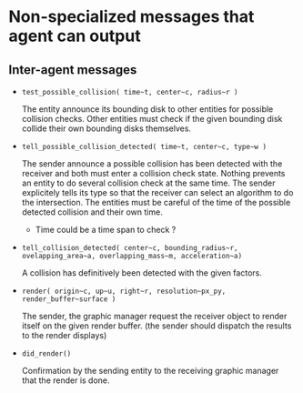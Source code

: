 Non-specialized messages that agent can output
==============================================



Inter-agent messages
--------------------

* `test_possible_collision( time~t, center~c, radius~r )`

  The entity announce its bounding disk to other entities for possible collision checks.
  Other entities must check if the given bounding disk collide their own bounding disks themselves.

* `tell_possible_collision_detected( time~t, center~c, type~w )`

  The sender announce a possible collision has been detected with the receiver and both must enter a collision check state.
  Nothing prevents an entity to do several collision check at the same time.
  The sender explicitely tells its type so that the receiver can select an algorithm to do the intersection.
  The entities must be careful of the time of the possible detected collision and their own time.
  * Time could be a time span to check ?

* `tell_collision_detected( center~c, bounding_radius~r, ovelapping_area~a, overlapping_mass~m, acceleration~a)`

  A collision has definitively been detected with the given factors.

* `render( origin~c, up~u, right~r, resolution~px_py, render_buffer~surface )`

  The sender, the graphic manager request the receiver object to render itself on the given render buffer.
  (the sender should dispatch the results to the render displays)

* `did_render()`

  Confirmation by the sending entity to the receiving graphic manager that the render is done.
